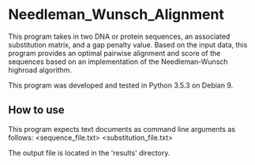 # Needleman_Wunsch_Alignment


This program takes in two DNA or protein sequences, an associated substitution matrix, and a gap penalty value. Based on the input data, this program provides an optimal pairwise alignment and score of the sequences based on an implementation of the Needleman-Wunsch highroad algorithm.

This program was developed and tested in Python 3.5.3 on Debian 9.

## How to use
This program expects text documents as command line arguments as follows: <sequence_file.txt> <substitution_file.txt> <gap penalty value>

The output file is located in the 'results' directory.
